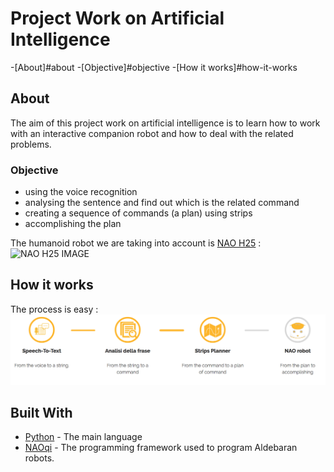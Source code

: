 # Project Work on Artificial Intelligence 

-[About]#about
 -[Objective]#objective
-[How it works]#how-it-works

## About
The aim of this project work on artificial intelligence is to learn how to work with an interactive companion robot and how to deal with the related problems. 
### Objective
 * using the voice recognition
 * analysing the sentence and find out which is the related command
 * creating a sequence of commands (a plan) using strips 
 * accomplishing the plan 
 
The humanoid robot we are taking into account is [NAO H25](http://doc.aldebaran.com/2-1/family/nao_h25/index_h25.html) :
![NAO H25 IMAGE](https://i.pinimg.com/474x/58/05/a5/5805a56917ba866e4a1c13828f5ef0a5--humanoid-robot-robotics.jpg)


## How it works
The process is easy :
![](/images/image1.png)



## Built With

* [Python](https://docs.python.org/2/) - The main language
* [NAOqi](http://doc.aldebaran.com/2-1/naoqi/index.html) - The programming framework used to program Aldebaran robots.
